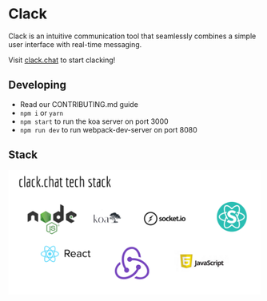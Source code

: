 # Clack

Clack is an intuitive communication tool that seamlessly combines a simple user interface with real-time messaging.

Visit [clack.chat](http://clack.chat) to start clacking!

## Developing
- Read our CONTRIBUTING.md guide
- `npm i` or `yarn`
- `npm start` to run the koa server on port 3000
- `npm run dev` to run webpack-dev-server on port 8080

## Stack
![clack-stack](/img/clack-stack.png)

